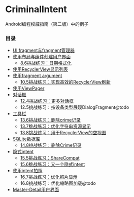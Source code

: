 # CriminalIntent
Android编程权威指南（第二版）中的例子

### 目录
* [UI fragment与fragment管理器](https://github.com/uv-lab/CriminalIntent/tree/ch07)
* [使用布局与组件创建用户界面](https://github.com/uv-lab/CriminalIntent/tree/ch08)
    * [8.6挑战练习：日期格式化](https://github.com/uv-lab/CriminalIntent/tree/exercise8.6)
* [使用RecyclerView显示列表](https://github.com/uv-lab/CriminalIntent/tree/ch09)
* [使用fragment argument](https://github.com/uv-lab/CriminalIntent/tree/ch10)
    * [10.5挑战练习：实现高效的RecyclerView刷新](https://github.com/uv-lab/CriminalIntent/tree/exercise10.5)
* [使用ViewPager](https://github.com/uv-lab/CriminalIntent/tree/ch11)
* [对话框](https://github.com/uv-lab/CriminalIntent/tree/ch12)
    * [12.4挑战练习：更多对话框](https://github.com/uv-lab/CriminalIntent/tree/exercise12.4)
    * 12.5挑战练习：按设备类型展现DialogFragment@todo
* [工具栏](https://github.com/uv-lab/CriminalIntent/tree/ch13)
    * [13.6挑战练习：删除crime记录](https://github.com/uv-lab/CriminalIntent/tree/exercise13.6)
    * [13.7挑战练习：优化字符串资源显示](https://github.com/uv-lab/CriminalIntent/tree/exercise13.7)
    * [13.8挑战练习：用于RecyclerView的空视图](https://github.com/uv-lab/CriminalIntent/tree/exercise13.8)
* [SQLite数据库](https://github.com/uv-lab/CriminalIntent/tree/ch14)
    * [14.8挑战练习：删除Crime记录](https://github.com/uv-lab/CriminalIntent/tree/exercise14.8)
* [隐式intent](https://github.com/uv-lab/CriminalIntent/tree/ch15)
    * [15.5挑战练习：ShareCompat](https://github.com/uv-lab/CriminalIntent/tree/exercise15.5)
    * [15.6挑战练习：又一个隐式intent](https://github.com/uv-lab/CriminalIntent/tree/exercise15.6)
* [使用intent拍照](https://github.com/uv-lab/CriminalIntent/tree/ch16)
    * [16.7挑战练习：优化照片显示](https://github.com/uv-lab/CriminalIntent/tree/exercise16.7)
    * 16.8挑战练习：优化缩略图加载@todo
* [Master-Detail用户界面](https://github.com/uv-lab/CriminalIntent/tree/ch17)
